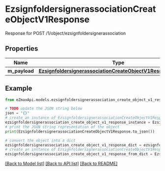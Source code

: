 # EzsignfoldersignerassociationCreateObjectV1Response

Response for POST /1/object/ezsignfoldersignerassociation

## Properties

Name | Type | Description | Notes
------------ | ------------- | ------------- | -------------
**m_payload** | [**EzsignfoldersignerassociationCreateObjectV1ResponseMPayload**](EzsignfoldersignerassociationCreateObjectV1ResponseMPayload.md) |  | 

## Example

```python
from eZmaxApi.models.ezsignfoldersignerassociation_create_object_v1_response import EzsignfoldersignerassociationCreateObjectV1Response

# TODO update the JSON string below
json = "{}"
# create an instance of EzsignfoldersignerassociationCreateObjectV1Response from a JSON string
ezsignfoldersignerassociation_create_object_v1_response_instance = EzsignfoldersignerassociationCreateObjectV1Response.from_json(json)
# print the JSON string representation of the object
print(EzsignfoldersignerassociationCreateObjectV1Response.to_json())

# convert the object into a dict
ezsignfoldersignerassociation_create_object_v1_response_dict = ezsignfoldersignerassociation_create_object_v1_response_instance.to_dict()
# create an instance of EzsignfoldersignerassociationCreateObjectV1Response from a dict
ezsignfoldersignerassociation_create_object_v1_response_from_dict = EzsignfoldersignerassociationCreateObjectV1Response.from_dict(ezsignfoldersignerassociation_create_object_v1_response_dict)
```
[[Back to Model list]](../README.md#documentation-for-models) [[Back to API list]](../README.md#documentation-for-api-endpoints) [[Back to README]](../README.md)


